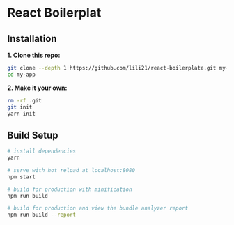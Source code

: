 React Boilerplat
================

Installation
------------

**1. Clone this repo:**

```bash
git clone --depth 1 https://github.com/lili21/react-boilerplate.git my-app
cd my-app
```

**2. Make it your own:**

```bash
rm -rf .git
git init
yarn init
```

Build Setup
-----------

```bash
# install dependencies
yarn

# serve with hot reload at localhost:8080
npm start

# build for production with minification
npm run build

# build for production and view the bundle analyzer report
npm run build --report
```
